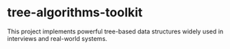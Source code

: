 # tree-algorithms-toolkit
This project implements powerful tree-based data structures widely used in interviews and real-world systems.

